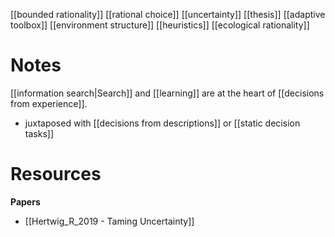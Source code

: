 [[bounded rationality]]
[[rational choice]]
[[uncertainty]]
[[thesis]]
[[adaptive toolbox]]
[[environment structure]]
[[heuristics]]
[[ecological rationality]]

# Notes
[[information search|Search]] and [[learning]]  are  at  the  heart  of  [[decisions from experience]].

- juxtaposed with [[decisions from descriptions]] or [[static decision tasks]]

# Resources
**Papers**
- [[Hertwig_R_2019 - Taming Uncertainty]]